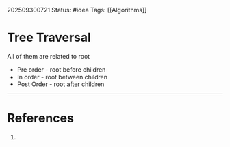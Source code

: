 202509300721
Status: #idea
Tags: [[Algorithms]]

# Tree Traversal

All of them are related to root
- Pre order - root before children
- In order - root between children
- Post Order - root after children
---
# References

1. 